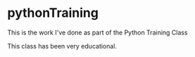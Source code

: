 # pythonTraining
This is the work I've done as part of the Python Training Class

This class has been very educational.
